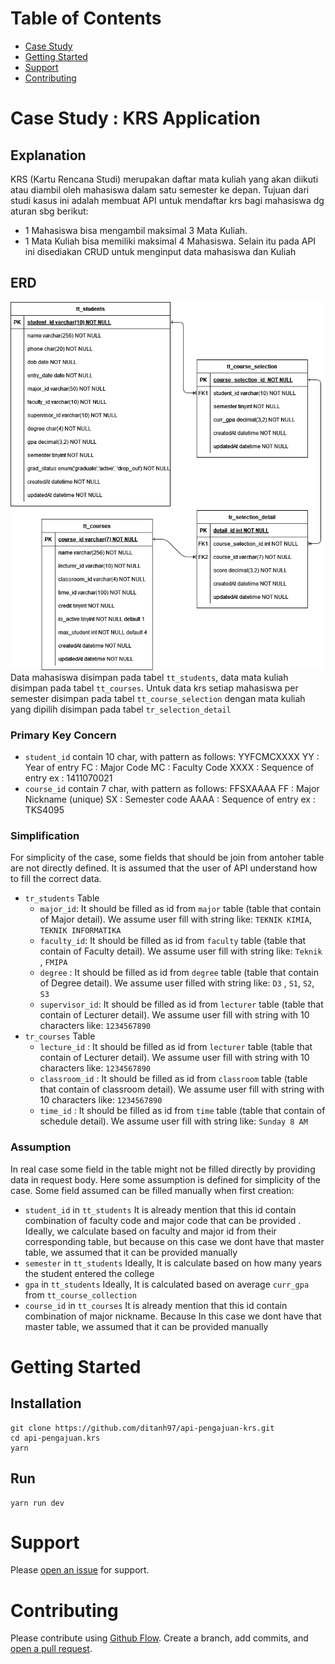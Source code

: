 # Table of Contents
- [Case Study](#about)
- [Getting Started](#gettingstarted)
- [Support](#support)
- [Contributing](#contributing)


# Case Study : KRS Application

## Explanation
KRS (Kartu Rencana Studi) merupakan daftar mata kuliah yang akan diikuti atau diambil oleh mahasiswa dalam satu semester ke depan. Tujuan dari studi kasus ini adalah membuat API untuk mendaftar krs bagi mahasiswa dg aturan sbg berikut:
- 1 Mahasiswa bisa mengambil maksimal 3 Mata Kuliah.
- 1 Mata Kuliah bisa memiliki maksimal 4 Mahasiswa.
Selain itu pada API ini disediakan CRUD untuk menginput data mahasiswa dan Kuliah




## ERD
![ERD for the Propose Case Study](krs_application.drawio.png) \
Data mahasiswa disimpan pada tabel `tt_students`, data mata kuliah disimpan pada tabel `tt_courses`.
Untuk data krs setiap mahasiswa per semester disimpan pada tabel `tt_course_selection` dengan mata kuliah yang dipilih disimpan pada tabel `tr_selection_detail`


### Primary Key Concern
- `student_id` contain 10 char, with pattern as follows: 
  YYFCMCXXXX
  YY : Year of entry
  FC : Major Code
  MC : Faculty Code
  XXXX : Sequence of entry
  ex : 1411070021
- `course_id` contain 7 char, with pattern as follows:
  FFSXAAAA
  FF : Major Nickname (unique)
  SX : Semester code
  AAAA : Sequence of entry
  ex : TKS4095

### Simplification 
For simplicity of the case, some fields that should be join from antoher table are not directly defined. It is assumed that the user of API understand how to fill the correct data. 
- `tr_students` Table
   - `major_id`: It should be filled as id from `major` table (table that contain of Major detail). We assume user fill with string like: `TEKNIK KIMIA`, `TEKNIK INFORMATIKA`
   - `faculty_id`: It should be filled as id from `faculty` table (table that contain of Faculty detail). We assume user fill with string like: `Teknik` , `FMIPA` 
   - `degree` : It should be filled as id from `degree` table (table that contain of Degree detail). We assume user filled with string like: `D3` , `S1`, `S2`, `S3` 
   - `supervisor_id`: It should be filled as id from `lecturer` table (table that contain of Lecturer detail). We assume user fill with string with 10 characters like:  `1234567890` 
- `tr_courses` Table
   - `lecture_id` : It should be filled as id from `lecturer` table (table that contain of Lecturer detail). We assume user fill with string with 10 characters like:  `1234567890` 
   - `classroom_id` : It should be filled as id from `classroom` table (table that contain of classroom detail). We assume user fill with string with 10 characters like:  `1234567890` 
   - `time_id` : It should be filled as id from `time` table (table that contain of schedule detail). We assume user fill with string like:  `Sunday 8 AM` 

### Assumption
In real case some field in the table might not be filled directly by providing data in request body. Here some assumption is defined for simplicity of the case. Some field assumed can be filled manually when first creation:
- `student_id` in `tt_students` 
  It is already mention that this id contain combination of faculty code and major code that can be provided . Ideally, we calculate based on faculty and major id from their corresponding table, but because on this case we dont have that master table, we assumed that it can be provided manually
- `semester` in `tt_students` 
  Ideally, It is calculate based on how many years the student entered the college
-  `gpa` in `tt_students` 
  Ideally, It is calculated based on average `curr_gpa` from `tt_course_collection`
- `course_id` in `tt_courses` 
  It is already mention that this id contain combination of  major nickname. Because In this case we dont have that master table, we assumed that it can be provided manually


# Getting Started


## Installation
```
git clone https://github.com/ditanh97/api-pengajuan-krs.git
cd api-pengajuan.krs
yarn
```

## Run
```
yarn run dev
```



# Support

Please [open an issue](https://gitlab.com/ditanh16/node-service-boilerplate-2020/issues/new) for support.

# Contributing

Please contribute using [Github Flow](https://guides.github.com/introduction/flow/). Create a branch, add commits, and [open a pull request](https://gitlab.com/ditanh16/node-service-boilerplate-2020/compare/).
